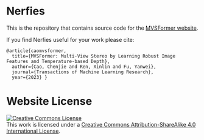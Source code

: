 # Nerfies

This is the repository that contains source code for the [MVSFormer website]([https://nerfies.github.io](https://maybelx.github.io/MVSFormer.github.io/)).

If you find Nerfies useful for your work please cite:
```
@article{caomvsformer,
  title={MVSFormer: Multi-View Stereo by Learning Robust Image Features and Temperature-based Depth},
  author={Cao, Chenjie and Ren, Xinlin and Fu, Yanwei},
  journal={Transactions of Machine Learning Research},
  year={2023} }
```

# Website License
<a rel="license" href="http://creativecommons.org/licenses/by-sa/4.0/"><img alt="Creative Commons License" style="border-width:0" src="https://i.creativecommons.org/l/by-sa/4.0/88x31.png" /></a><br />This work is licensed under a <a rel="license" href="http://creativecommons.org/licenses/by-sa/4.0/">Creative Commons Attribution-ShareAlike 4.0 International License</a>.
